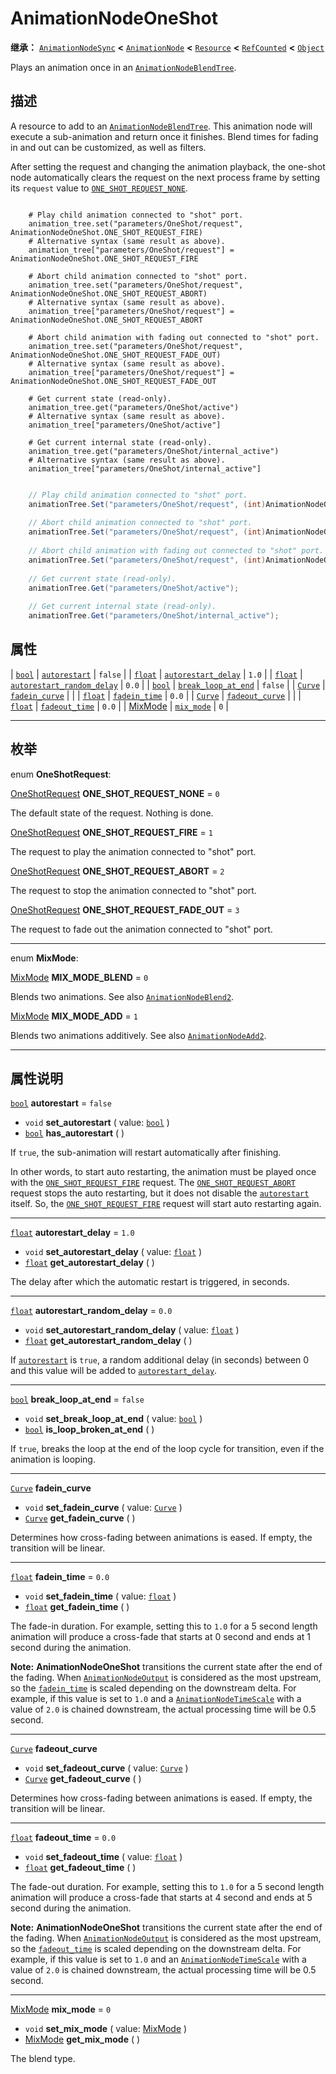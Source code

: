 <!-- ⚠ 请勿编辑本文件 ⚠ -->
<!-- 本文档使用脚本从 WeDot 引擎源码仓库生成。 -->
<!-- 生成脚本：https://github.com/WeDot-Engine/WeDot/tree/4.3/doc/tools/make_md.py； -->
<!-- 原文件：https://github.com/WeDot-Engine/WeDot/tree/4.3/doc/classes/AnimationNodeOneShot.xml。 -->

<div id="_class_animationnodeoneshot"></div>

# AnimationNodeOneShot

**继承：** [`AnimationNodeSync`](class_animationnodesync.md) **<** [`AnimationNode`](class_animationnode.md) **<** [`Resource`](class_resource.md) **<** [`RefCounted`](class_refcounted.md) **<** [`Object`](class_object.md)

Plays an animation once in an [`AnimationNodeBlendTree`](class_animationnodeblendtree.md).

## 描述

A resource to add to an [`AnimationNodeBlendTree`](class_animationnodeblendtree.md). This animation node will execute a sub-animation and return once it finishes. Blend times for fading in and out can be customized, as well as filters.

After setting the request and changing the animation playback, the one-shot node automatically clears the request on the next process frame by setting its `request` value to [`ONE_SHOT_REQUEST_NONE`](#class_animationnodeoneshot_constant_one_shot_request_none).



```gdscript

    # Play child animation connected to "shot" port.
    animation_tree.set("parameters/OneShot/request", AnimationNodeOneShot.ONE_SHOT_REQUEST_FIRE)
    # Alternative syntax (same result as above).
    animation_tree["parameters/OneShot/request"] = AnimationNodeOneShot.ONE_SHOT_REQUEST_FIRE
    
    # Abort child animation connected to "shot" port.
    animation_tree.set("parameters/OneShot/request", AnimationNodeOneShot.ONE_SHOT_REQUEST_ABORT)
    # Alternative syntax (same result as above).
    animation_tree["parameters/OneShot/request"] = AnimationNodeOneShot.ONE_SHOT_REQUEST_ABORT
    
    # Abort child animation with fading out connected to "shot" port.
    animation_tree.set("parameters/OneShot/request", AnimationNodeOneShot.ONE_SHOT_REQUEST_FADE_OUT)
    # Alternative syntax (same result as above).
    animation_tree["parameters/OneShot/request"] = AnimationNodeOneShot.ONE_SHOT_REQUEST_FADE_OUT
    
    # Get current state (read-only).
    animation_tree.get("parameters/OneShot/active")
    # Alternative syntax (same result as above).
    animation_tree["parameters/OneShot/active"]
    
    # Get current internal state (read-only).
    animation_tree.get("parameters/OneShot/internal_active")
    # Alternative syntax (same result as above).
    animation_tree["parameters/OneShot/internal_active"]
```

```csharp

    // Play child animation connected to "shot" port.
    animationTree.Set("parameters/OneShot/request", (int)AnimationNodeOneShot.OneShotRequest.Fire);
    
    // Abort child animation connected to "shot" port.
    animationTree.Set("parameters/OneShot/request", (int)AnimationNodeOneShot.OneShotRequest.Abort);
    
    // Abort child animation with fading out connected to "shot" port.
    animationTree.Set("parameters/OneShot/request", (int)AnimationNodeOneShot.OneShotRequest.FadeOut);
    
    // Get current state (read-only).
    animationTree.Get("parameters/OneShot/active");
    
    // Get current internal state (read-only).
    animationTree.Get("parameters/OneShot/internal_active");
```







## 属性

| [`bool`](class_bool.md)                       | [`autorestart`](#class_animationnodeoneshot_property_autorestart)                           | ``false`` |
| [`float`](class_float.md)                     | [`autorestart_delay`](#class_animationnodeoneshot_property_autorestart_delay)               | ``1.0``   |
| [`float`](class_float.md)                     | [`autorestart_random_delay`](#class_animationnodeoneshot_property_autorestart_random_delay) | ``0.0``   |
| [`bool`](class_bool.md)                       | [`break_loop_at_end`](#class_animationnodeoneshot_property_break_loop_at_end)               | ``false`` |
| [`Curve`](class_curve.md)                     | [`fadein_curve`](#class_animationnodeoneshot_property_fadein_curve)                         |           |
| [`float`](class_float.md)                     | [`fadein_time`](#class_animationnodeoneshot_property_fadein_time)                           | ``0.0``   |
| [`Curve`](class_curve.md)                     | [`fadeout_curve`](#class_animationnodeoneshot_property_fadeout_curve)                       |           |
| [`float`](class_float.md)                     | [`fadeout_time`](#class_animationnodeoneshot_property_fadeout_time)                         | ``0.0``   |
| [MixMode](#enum_animationnodeoneshot_mixmode) | [`mix_mode`](#class_animationnodeoneshot_property_mix_mode)                                 | ``0``     |

<!-- rst-class:: classref-section-separator -->

---

## 枚举

<div id="_class_enum_animationnodeoneshot_oneshotrequest"></div>

enum **OneShotRequest**: <div id="enum_animationnodeoneshot_oneshotrequest"></div>

<div id="_class_animationnodeoneshot_constant_one_shot_request_none"></div>

[OneShotRequest](#enum_animationnodeoneshot_oneshotrequest) **ONE_SHOT_REQUEST_NONE** = ``0``

The default state of the request. Nothing is done.

<div id="_class_animationnodeoneshot_constant_one_shot_request_fire"></div>

[OneShotRequest](#enum_animationnodeoneshot_oneshotrequest) **ONE_SHOT_REQUEST_FIRE** = ``1``

The request to play the animation connected to "shot" port.

<div id="_class_animationnodeoneshot_constant_one_shot_request_abort"></div>

[OneShotRequest](#enum_animationnodeoneshot_oneshotrequest) **ONE_SHOT_REQUEST_ABORT** = ``2``

The request to stop the animation connected to "shot" port.

<div id="_class_animationnodeoneshot_constant_one_shot_request_fade_out"></div>

[OneShotRequest](#enum_animationnodeoneshot_oneshotrequest) **ONE_SHOT_REQUEST_FADE_OUT** = ``3``

The request to fade out the animation connected to "shot" port.

<!-- rst-class:: classref-item-separator -->

---

<div id="_class_enum_animationnodeoneshot_mixmode"></div>

enum **MixMode**: <div id="enum_animationnodeoneshot_mixmode"></div>

<div id="_class_animationnodeoneshot_constant_mix_mode_blend"></div>

[MixMode](#enum_animationnodeoneshot_mixmode) **MIX_MODE_BLEND** = ``0``

Blends two animations. See also [`AnimationNodeBlend2`](class_animationnodeblend2.md).

<div id="_class_animationnodeoneshot_constant_mix_mode_add"></div>

[MixMode](#enum_animationnodeoneshot_mixmode) **MIX_MODE_ADD** = ``1``

Blends two animations additively. See also [`AnimationNodeAdd2`](class_animationnodeadd2.md).

<!-- rst-class:: classref-section-separator -->

---

## 属性说明

<div id="_class_animationnodeoneshot_property_autorestart"></div>

[`bool`](class_bool.md) **autorestart** = ``false`` <div id="class_animationnodeoneshot_property_autorestart"></div>

- `void` **set_autorestart** ( value: [`bool`](class_bool.md) )
- [`bool`](class_bool.md) **has_autorestart** ( )

If `true`, the sub-animation will restart automatically after finishing.

In other words, to start auto restarting, the animation must be played once with the [`ONE_SHOT_REQUEST_FIRE`](#class_animationnodeoneshot_constant_one_shot_request_fire) request. The [`ONE_SHOT_REQUEST_ABORT`](#class_animationnodeoneshot_constant_one_shot_request_abort) request stops the auto restarting, but it does not disable the [`autorestart`](#class_animationnodeoneshot_property_autorestart) itself. So, the [`ONE_SHOT_REQUEST_FIRE`](#class_animationnodeoneshot_constant_one_shot_request_fire) request will start auto restarting again.

<!-- rst-class:: classref-item-separator -->

---

<div id="_class_animationnodeoneshot_property_autorestart_delay"></div>

[`float`](class_float.md) **autorestart_delay** = ``1.0`` <div id="class_animationnodeoneshot_property_autorestart_delay"></div>

- `void` **set_autorestart_delay** ( value: [`float`](class_float.md) )
- [`float`](class_float.md) **get_autorestart_delay** ( )

The delay after which the automatic restart is triggered, in seconds.

<!-- rst-class:: classref-item-separator -->

---

<div id="_class_animationnodeoneshot_property_autorestart_random_delay"></div>

[`float`](class_float.md) **autorestart_random_delay** = ``0.0`` <div id="class_animationnodeoneshot_property_autorestart_random_delay"></div>

- `void` **set_autorestart_random_delay** ( value: [`float`](class_float.md) )
- [`float`](class_float.md) **get_autorestart_random_delay** ( )

If [`autorestart`](#class_animationnodeoneshot_property_autorestart) is `true`, a random additional delay (in seconds) between 0 and this value will be added to [`autorestart_delay`](#class_animationnodeoneshot_property_autorestart_delay).

<!-- rst-class:: classref-item-separator -->

---

<div id="_class_animationnodeoneshot_property_break_loop_at_end"></div>

[`bool`](class_bool.md) **break_loop_at_end** = ``false`` <div id="class_animationnodeoneshot_property_break_loop_at_end"></div>

- `void` **set_break_loop_at_end** ( value: [`bool`](class_bool.md) )
- [`bool`](class_bool.md) **is_loop_broken_at_end** ( )

If `true`, breaks the loop at the end of the loop cycle for transition, even if the animation is looping.

<!-- rst-class:: classref-item-separator -->

---

<div id="_class_animationnodeoneshot_property_fadein_curve"></div>

[`Curve`](class_curve.md) **fadein_curve** <div id="class_animationnodeoneshot_property_fadein_curve"></div>

- `void` **set_fadein_curve** ( value: [`Curve`](class_curve.md) )
- [`Curve`](class_curve.md) **get_fadein_curve** ( )

Determines how cross-fading between animations is eased. If empty, the transition will be linear.

<!-- rst-class:: classref-item-separator -->

---

<div id="_class_animationnodeoneshot_property_fadein_time"></div>

[`float`](class_float.md) **fadein_time** = ``0.0`` <div id="class_animationnodeoneshot_property_fadein_time"></div>

- `void` **set_fadein_time** ( value: [`float`](class_float.md) )
- [`float`](class_float.md) **get_fadein_time** ( )

The fade-in duration. For example, setting this to `1.0` for a 5 second length animation will produce a cross-fade that starts at 0 second and ends at 1 second during the animation.

 **Note:** **AnimationNodeOneShot** transitions the current state after the end of the fading. When [`AnimationNodeOutput`](class_animationnodeoutput.md) is considered as the most upstream, so the [`fadein_time`](#class_animationnodeoneshot_property_fadein_time) is scaled depending on the downstream delta. For example, if this value is set to `1.0` and a [`AnimationNodeTimeScale`](class_animationnodetimescale.md) with a value of `2.0` is chained downstream, the actual processing time will be 0.5 second.

<!-- rst-class:: classref-item-separator -->

---

<div id="_class_animationnodeoneshot_property_fadeout_curve"></div>

[`Curve`](class_curve.md) **fadeout_curve** <div id="class_animationnodeoneshot_property_fadeout_curve"></div>

- `void` **set_fadeout_curve** ( value: [`Curve`](class_curve.md) )
- [`Curve`](class_curve.md) **get_fadeout_curve** ( )

Determines how cross-fading between animations is eased. If empty, the transition will be linear.

<!-- rst-class:: classref-item-separator -->

---

<div id="_class_animationnodeoneshot_property_fadeout_time"></div>

[`float`](class_float.md) **fadeout_time** = ``0.0`` <div id="class_animationnodeoneshot_property_fadeout_time"></div>

- `void` **set_fadeout_time** ( value: [`float`](class_float.md) )
- [`float`](class_float.md) **get_fadeout_time** ( )

The fade-out duration. For example, setting this to `1.0` for a 5 second length animation will produce a cross-fade that starts at 4 second and ends at 5 second during the animation.

 **Note:** **AnimationNodeOneShot** transitions the current state after the end of the fading. When [`AnimationNodeOutput`](class_animationnodeoutput.md) is considered as the most upstream, so the [`fadeout_time`](#class_animationnodeoneshot_property_fadeout_time) is scaled depending on the downstream delta. For example, if this value is set to `1.0` and an [`AnimationNodeTimeScale`](class_animationnodetimescale.md) with a value of `2.0` is chained downstream, the actual processing time will be 0.5 second.

<!-- rst-class:: classref-item-separator -->

---

<div id="_class_animationnodeoneshot_property_mix_mode"></div>

[MixMode](#enum_animationnodeoneshot_mixmode) **mix_mode** = ``0`` <div id="class_animationnodeoneshot_property_mix_mode"></div>

- `void` **set_mix_mode** ( value: [MixMode](#enum_animationnodeoneshot_mixmode) )
- [MixMode](#enum_animationnodeoneshot_mixmode) **get_mix_mode** ( )

The blend type.

[^virtual]: 本方法通常需要用户覆盖才能生效。
[^const]: 本方法无副作用，不会修改该实例的任何成员变量。
[^vararg]: 本方法除了能接受在此处描述的参数外，还能够继续接受任意数量的参数。
[^constructor]: 本方法用于构造某个类型。
[^static]: 调用本方法无需实例，可直接使用类名进行调用。
[^operator]: 本方法描述的是使用本类型作为左操作数的有效运算符。
[^bitfield]: 这个值是由下列位标志构成位掩码的整数。
[^void]: 无返回值。
